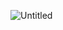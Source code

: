 ![Untitled](https://github.com/SeppeBudenaers/CPP_Progammeren_PXL_2024/assets/101107875/747adf00-4d8f-451c-972f-367db19fd5f2)
